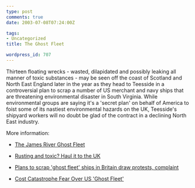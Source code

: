 ```yaml
---
type: post
comments: true
date: 2003-07-08T07:24:00Z

tags:
- Uncategorized
title: The Ghost Fleet

wordpress_id: 707
---
```


Thirteen floating wrecks - wasted, dilapidated and possibly leaking all manner of toxic substances - may be seen off the coast of Scotland and North East England later in the year as they head to Teesside in a controversial plan to scrap a number of US merchant and navy ships that are threatening environmental disaster in South Virginia.  While environmental groups are saying it's a 'secret plan' on behalf of America to foist some of its nastiest environmental hazards on the UK, Teesside's shipyard workers will no doubt be glad of the contract in a declining North East industry.   

More information:  



  


  * [The James River Ghost Fleet](http://greennature.com/article1314.html)
  


  * [Rusting and toxic? Haul it to the UK](http://members.boardhost.com/SRNDBOARD/msg/40710.html )
  


  * [Plans to scrap 'ghost fleet' ships in Britain draw protests, complaint](http://www.dailypress.com/news/local/dp-34518sy0jul02,0,1669229.story?coll=dp-news-local-final)
  


  * [Cost Catastrophe Fear Over US 'Ghost Fleet'](http://www.ban.org/ban_news/cost_catastrophe.htm)
  


